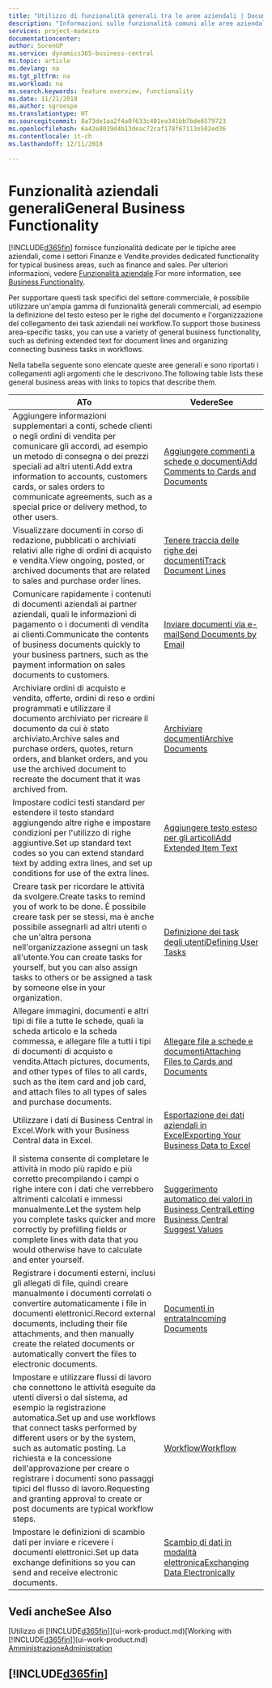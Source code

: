 ```yaml
---
title: "Utilizzo di funzionalità generali tra le aree aziendali | Documenti Microsoft"
description: "Informazioni sulle funzionalità comuni alle aree aziendali in Business Central."
services: project-madeira
documentationcenter: 
author: SorenGP
ms.service: dynamics365-business-central
ms.topic: article
ms.devlang: na
ms.tgt_pltfrm: na
ms.workload: na
ms.search.keywords: feature overview, functionality
ms.date: 11/21/2018
ms.author: sgroespe
ms.translationtype: HT
ms.sourcegitcommit: 8a73de1aa2f4a0f633c401ea341bb7bde6579723
ms.openlocfilehash: 6a42e8039d4b13deac72caf178f67113e582ed36
ms.contentlocale: it-ch
ms.lasthandoff: 12/11/2018

---
```

# <a name="general-business-functionality"></a><span data-ttu-id="364b5-103">Funzionalità aziendali generali</span><span class="sxs-lookup"><span data-stu-id="364b5-103">General Business Functionality</span></span>
[!INCLUDE[d365fin](includes/d365fin_md.md)] <span data-ttu-id="364b5-104">fornisce funzionalità dedicate per le tipiche aree aziendali, come i settori Finanze e Vendite.</span><span class="sxs-lookup"><span data-stu-id="364b5-104">provides dedicated functionality for typical business areas, such as finance and sales.</span></span> <span data-ttu-id="364b5-105">Per ulteriori informazioni, vedere [Funzionalità aziendale](across-business-functionality.md).</span><span class="sxs-lookup"><span data-stu-id="364b5-105">For more information, see [Business Functionality](across-business-functionality.md).</span></span>

<span data-ttu-id="364b5-106">Per supportare questi task specifici del settore commerciale, è possibile utilizzare un'ampia gamma di funzionalità generali commerciali, ad esempio la definizione del testo esteso per le righe del documento e l'organizzazione del collegamento dei task aziendali nei workflow.</span><span class="sxs-lookup"><span data-stu-id="364b5-106">To support those business area-specific tasks, you can use a variety of general business functionality, such as defining extended text for document lines and organizing connecting business tasks in workflows.</span></span>

<span data-ttu-id="364b5-107">Nella tabella seguente sono elencate queste aree generali e sono riportati i collegamenti agli argomenti che le descrivono.</span><span class="sxs-lookup"><span data-stu-id="364b5-107">The following table lists these general business areas with links to topics that describe them.</span></span>

| <span data-ttu-id="364b5-108">A</span><span class="sxs-lookup"><span data-stu-id="364b5-108">To</span></span> | <span data-ttu-id="364b5-109">Vedere</span><span class="sxs-lookup"><span data-stu-id="364b5-109">See</span></span> |
| --- | --- |
|<span data-ttu-id="364b5-110">Aggiungere informazioni supplementari a conti, schede clienti o negli ordini di vendita per comunicare gli accordi, ad esempio un metodo di consegna o dei prezzi speciali ad altri utenti.</span><span class="sxs-lookup"><span data-stu-id="364b5-110">Add extra information to accounts, customers cards, or sales orders to communicate agreements, such as a special price or delivery method, to other users.</span></span>|[<span data-ttu-id="364b5-111">Aggiungere commenti a schede o documenti</span><span class="sxs-lookup"><span data-stu-id="364b5-111">Add Comments to Cards and Documents</span></span>](across-how-use-comments.md)|
|<span data-ttu-id="364b5-112">Visualizzare documenti in corso di redazione, pubblicati o archiviati relativi alle righe di ordini di acquisto e vendita.</span><span class="sxs-lookup"><span data-stu-id="364b5-112">View ongoing, posted, or archived documents that are related to sales and purchase order lines.</span></span>|[<span data-ttu-id="364b5-113">Tenere traccia delle righe dei documenti</span><span class="sxs-lookup"><span data-stu-id="364b5-113">Track Document Lines</span></span>](across-how-to-track-document-lines.md)|
| <span data-ttu-id="364b5-114">Comunicare rapidamente i contenuti di documenti aziendali ai partner aziendali, quali le informazioni di pagamento o i documenti di vendita ai clienti.</span><span class="sxs-lookup"><span data-stu-id="364b5-114">Communicate the contents of business documents quickly to your business partners, such as the payment information on sales documents to customers.</span></span> |[<span data-ttu-id="364b5-115">Inviare documenti via e-mail</span><span class="sxs-lookup"><span data-stu-id="364b5-115">Send Documents by Email</span></span>](ui-how-send-documents-email.md) |
|<span data-ttu-id="364b5-116">Archiviare ordini di acquisto e vendita, offerte, ordini di reso e ordini programmati e utilizzare il documento archiviato per ricreare il documento da cui è stato archiviato.</span><span class="sxs-lookup"><span data-stu-id="364b5-116">Archive sales and purchase orders, quotes, return orders, and blanket orders, and you use the archived document to recreate the document that it was archived from.</span></span>|[<span data-ttu-id="364b5-117">Archiviare documenti</span><span class="sxs-lookup"><span data-stu-id="364b5-117">Archive Documents</span></span>](across-how-to-archive-documents.md)|
| <span data-ttu-id="364b5-118">Impostare codici testi standard per estendere il testo standard aggiungendo altre righe e impostare condizioni per l'utilizzo di righe aggiuntive.</span><span class="sxs-lookup"><span data-stu-id="364b5-118">Set up standard text codes so you can extend standard text by adding extra lines, and set up conditions for use of the extra lines.</span></span> |[<span data-ttu-id="364b5-119">Aggiungere testo esteso per gli articoli</span><span class="sxs-lookup"><span data-stu-id="364b5-119">Add Extended Item Text</span></span>](ui-how-define-ext-text.md) |
|<span data-ttu-id="364b5-120">Creare task per ricordare le attività da svolgere.</span><span class="sxs-lookup"><span data-stu-id="364b5-120">Create tasks to remind you of work to be done.</span></span> <span data-ttu-id="364b5-121">È possibile creare task per se stessi, ma è anche possibile assegnarli ad altri utenti o che un'altra persona nell'organizzazione assegni un task all'utente.</span><span class="sxs-lookup"><span data-stu-id="364b5-121">You can create tasks for yourself, but you can also assign tasks to others or be assigned a task by someone else in your organization.</span></span>|[<span data-ttu-id="364b5-122">Definizione dei task degli utenti</span><span class="sxs-lookup"><span data-stu-id="364b5-122">Defining User Tasks</span></span>](across-user-tasks.md)|
|<span data-ttu-id="364b5-123">Allegare immagini, documenti e altri tipi di file a tutte le schede, quali la scheda articolo e la scheda commessa, e allegare file a tutti i tipi di documenti di acquisto e vendita.</span><span class="sxs-lookup"><span data-stu-id="364b5-123">Attach pictures, documents, and other types of files to all cards, such as the item card and job card, and attach files to all types of sales and purchase documents.</span></span>|[<span data-ttu-id="364b5-124">Allegare file a schede e documenti</span><span class="sxs-lookup"><span data-stu-id="364b5-124">Attaching Files to Cards and Documents</span></span>](across-attach-document-master-data.md)|
|<span data-ttu-id="364b5-125">Utilizzare i dati di Business Central in Excel.</span><span class="sxs-lookup"><span data-stu-id="364b5-125">Work with your Business Central data in Excel.</span></span>|[<span data-ttu-id="364b5-126">Esportazione dei dati aziendali in Excel</span><span class="sxs-lookup"><span data-stu-id="364b5-126">Exporting Your Business Data to Excel</span></span>](about-export-data.md)| 
|<span data-ttu-id="364b5-127">Il sistema consente di completare le attività in modo più rapido e più corretto precompilando i campi o righe intere con i dati che verrebbero altrimenti calcolati e immessi manualmente.</span><span class="sxs-lookup"><span data-stu-id="364b5-127">Let the system help you complete tasks quicker and more correctly by prefilling fields or complete lines with data that you would otherwise have to calculate and enter yourself.</span></span>|[<span data-ttu-id="364b5-128">Suggerimento automatico dei valori in Business Central</span><span class="sxs-lookup"><span data-stu-id="364b5-128">Letting Business Central Suggest Values</span></span>](ui-let-system-suggest-values.md)|
|<span data-ttu-id="364b5-129">Registrare i documenti esterni, inclusi gli allegati di file, quindi creare manualmente i documenti correlati o convertire automaticamente i file in documenti elettronici.</span><span class="sxs-lookup"><span data-stu-id="364b5-129">Record external documents, including their file attachments, and then manually create the related documents or automatically convert the files to electronic documents.</span></span>|[<span data-ttu-id="364b5-130">Documenti in entrata</span><span class="sxs-lookup"><span data-stu-id="364b5-130">Incoming Documents</span></span>](across-income-documents.md)|
|<span data-ttu-id="364b5-131">Impostare e utilizzare flussi di lavoro che connettono le attività eseguite da utenti diversi o dal sistema, ad esempio la registrazione automatica.</span><span class="sxs-lookup"><span data-stu-id="364b5-131">Set up and use workflows that connect tasks performed by different users or by the system, such as automatic posting.</span></span> <span data-ttu-id="364b5-132">La richiesta e la concessione dell'approvazione per creare o registrare i documenti sono passaggi tipici del flusso di lavoro.</span><span class="sxs-lookup"><span data-stu-id="364b5-132">Requesting and granting approval to create or post documents are typical workflow steps.</span></span>|[<span data-ttu-id="364b5-133">Workflow</span><span class="sxs-lookup"><span data-stu-id="364b5-133">Workflow</span></span>](across-workflow.md)|
| <span data-ttu-id="364b5-134">Impostare le definizioni di scambio dati per inviare e ricevere i documenti elettronici.</span><span class="sxs-lookup"><span data-stu-id="364b5-134">Set up data exchange definitions so you can send and receive electronic documents.</span></span> |[<span data-ttu-id="364b5-135">Scambio di dati in modalità elettronica</span><span class="sxs-lookup"><span data-stu-id="364b5-135">Exchanging Data Electronically</span></span>](across-data-exchange.md) |

## <a name="see-also"></a><span data-ttu-id="364b5-136">Vedi anche</span><span class="sxs-lookup"><span data-stu-id="364b5-136">See Also</span></span>
<span data-ttu-id="364b5-137">[Utilizzo di [!INCLUDE[d365fin](includes/d365fin_md.md)]](ui-work-product.md)</span><span class="sxs-lookup"><span data-stu-id="364b5-137">[Working with [!INCLUDE[d365fin](includes/d365fin_md.md)]](ui-work-product.md)</span></span>  
[<span data-ttu-id="364b5-138">Amministrazione</span><span class="sxs-lookup"><span data-stu-id="364b5-138">Administration</span></span>](admin-setup-and-administration.md)

## [!INCLUDE[d365fin](includes/free_trial_md.md)]  

